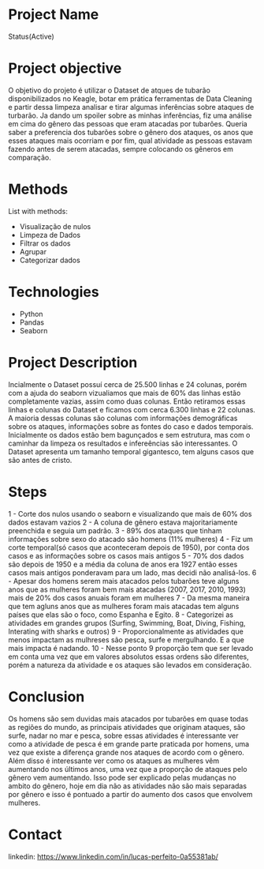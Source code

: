 
# Project Name
  Status(Active)
# Project objective
  O objetivo do projeto é utilizar o Dataset de atques de tubarão disponibilizados no Keagle, botar em prática ferramentas de Data Cleaning e partir 
  dessa limpeza analisar e tirar algumas inferências sobre ataques de turbarão. Ja dando um spoiler sobre as minhas inferências, fiz uma análise em cima
  do gênero das pessoas que eram atacadas por tubarões. Queria saber a preferencia dos tubarões sobre o gênero dos ataques, os anos que esses ataques mais
  ocorriam e por fim, qual atividade as pessoas estavam fazendo antes de serem atacadas, sempre colocando os gêneros em comparação.
# Methods

  List with methods:
  - Visualização de nulos
  - Limpeza de Dados
  - Filtrar os dados
  - Agrupar
  - Categorizar dados
# Technologies 
  - Python
  - Pandas
  - Seaborn
# Project Description
  Incialmente o Dataset possuí cerca de 25.500 linhas e 24 colunas, porém com a ajuda do seaborn vizualiamos que mais de 60% das linhas estão completamente
  vazias, assim como duas colunas. Então retiramos essas linhas e colunas do Dataset e ficamos com cerca 6.300 linhas e 22 colunas. A maioria dessas colunas
  são colunas com informações demográficas sobre os ataques, informações sobre as fontes do caso e dados temporais. Inicialmente os dados estão bem bagunçados
  e sem estrutura, mas com o caminhar da limpeza os resultados e infereências são interessantes. O Dataset apresenta um tamanho temporal gigantesco, tem alguns
  casos que são antes de cristo.
 

# Steps
  1 - Corte dos nulos usando o seaborn e visualizando que mais de 60% dos dados estavam vazios
  2 - A coluna de gênero estava majoritariamente preenchida e seguia um padrão. 
  3 - 89% dos ataques que tinham informações sobre sexo do atacado são homens (11% mulheres)
  4 - Fiz um corte temporal(só casos que aconteceram depois de 1950), por conta dos casos e as informações sobre os casos mais antigos
  5 - 70% dos dados são depois de 1950 e a média da coluna de anos era 1927 então esses casos mais antigos ponderavam para um lado, mas decidi não analisá-los.
  6 - Apesar dos homens serem mais atacados pelos tubarões teve alguns anos que as mulheres foram bem mais atacadas (2007, 2017, 2010, 1993) mais de 20% dos casos anuais foram em mulheres
  7 - Da mesma maneira que tem agluns anos que as mulheres foram mais atacadas tem alguns países que elas são o foco, como Espanha e Egito. 
  8 - Categorizei as atividades em grandes grupos (Surfing, Swimming, Boat, Diving, Fishing, Interating with sharks e outros)
  9 - Proporcionalmente as atividades que menos impactam as mulhreses são pesca, surfe e mergulhando. E a que mais impacta é nadando.
  10 - Nesse ponto 9 proporção tem que ser levado em conta uma vez que em valores absolutos essas ordens são diferentes, porém a natureza da atividade e os ataques são levados em consideração.

# Conclusion
  Os homens são sem duvidas mais atacados por tubarões em quase todas as regiões do mundo, as principais atividades que originam ataques, são surfe, nadar no mar e pesca,
  sobre essas atividades é interessante ver como a atividade de pesca é em grande parte praticada por homens, uma vez que existe a diferença grande nos ataques de acordo 
  com o gênero. Além disso é interessante ver como os ataques as mulheres vêm aumentando nos últimos anos, uma vez que a proporção de ataques pelo gênero vem aumentando.
  Isso pode ser explicado pelas mudanças no ambito do gênero, hoje em dia não as atividades não são mais separadas por gênero e isso é pontuado a partir do aumento 
  dos casos que envolvem mulheres.
  
# Contact
  linkedin: https://www.linkedin.com/in/lucas-perfeito-0a55381ab/ 
  
